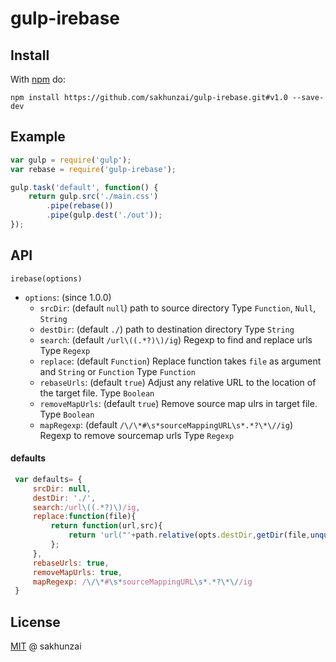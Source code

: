 # gulp-irebase

## Install

With [npm](https://github.com/sakhunzai/gulp-irebase.git#v1.0) do:

```
npm install https://github.com/sakhunzai/gulp-irebase.git#v1.0 --save-dev
```


## Example

```js
var gulp = require('gulp');
var rebase = require('gulp-irebase');

gulp.task('default', function() {
    return gulp.src('./main.css')
        .pipe(rebase())
        .pipe(gulp.dest('./out'));
});
```

## API


`irebase(options)`
* `options`: (since 1.0.0)
    * `srcDir`: (default `null`) path to source directory 
		Type `Function`, `Null`, `String`
	* `destDir`: (default `./`)  path to destination directory
		Type `String`
	* `search`: (default `/url\((.*?)\)/ig`) Regexp to find and replace urls
		Type `Regexp`
	* `replace`: (default `Function`) Replace function takes `file` as argument and `String` or `Function` 
		Type `Function`	
    * `rebaseUrls`: (default `true`) Adjust any relative URL to the location of the target file.
		Type `Boolean`
    * `removeMapUrls`: (default `true`) Remove source map ulrs in target file.
		Type `Boolean`
	* `mapRegexp`: (default `/\/\*#\s*sourceMappingURL\s*.*?\*\//ig`) Regexp to remove sourcemap urls
		Type `Regexp`


#### defaults

```js
 var defaults= {
     srcDir: null,
     destDir: './',
     search:/url\((.*?)\)/ig,
     replace:function(file){
         return function(url,src){
             return 'url("'+path.relative(opts.destDir,getDir(file,unquote(src)))+'")';
         };
     },
     rebaseUrls: true,
     removeMapUrls: true,
     mapRegexp: /\/\*#\s*sourceMappingURL\s*.*?\*\//ig
 }
```
## License

[MIT](http://en.wikipedia.org/wiki/MIT_License) @ sakhunzai

